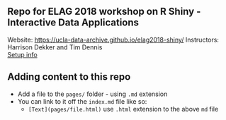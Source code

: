## Repo for ELAG 2018 workshop on R Shiny - Interactive Data Applications

Website: <https://ucla-data-archive.github.io/elag2018-shiny/>
Instructors: Harrison Dekker and Tim Dennis  
[Setup info](setup-r.md)

## Adding content to this repo

* Add a file to the `pages/` folder - using `.md` extension
* You can link to it off the `index.md` file like so:
  - `[Text](pages/file.html)` use `.html` extension to the above `md` file
